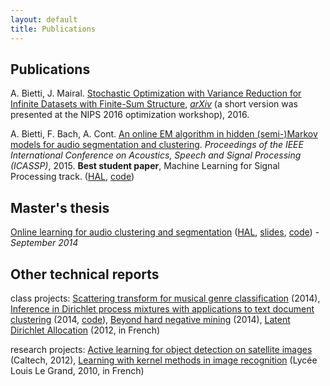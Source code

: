 ```yaml
---
layout: default
title: Publications
---
```

## Publications
A. Bietti, J. Mairal. [Stochastic Optimization with Variance Reduction for Infinite Datasets with Finite-Sum Structure](https://arxiv.org/pdf/1610.00970.pdf), *[arXiv](https://arxiv.org/abs/1610.00970)* (a short version was presented at the NIPS 2016 optimization workshop), 2016.

A. Bietti, F. Bach, A. Cont. [An online EM algorithm in hidden (semi-)Markov models for audio segmentation and clustering](files/icassp_online_hmm.pdf). *Proceedings of the IEEE International Conference on Acoustics, Speech and Signal Processing (ICASSP)*, 2015. **Best student paper**, Machine Learning for Signal Processing track. ([HAL](https://hal.inria.fr/hal-01115826/document), [code](https://github.com/albietz/online_hmm))

## Master's thesis
[Online learning for audio clustering and segmentation](files/ms-thesis.pdf) ([HAL](https://hal.inria.fr/hal-01064672v2/document), [slides](files/slides-ircam.pdf), [code](https://github.com/albietz/online_hmm)) - *September 2014*

## Other technical reports
class projects: [Scattering transform for musical genre classification](files/scattering.pdf) (2014),
[Inference in Dirichlet process mixtures with applications to text document clustering](files/dpmixtures.pdf) (2014, [code](https://github.com/albietz/dpmm)),
[Beyond hard negative mining](files/circulant.pdf) (2014),
[Latent Dirichlet Allocation](files/rapport-lda.pdf) (2012, in French)

research projects: [Active learning for object detection on satellite images](files/caltech-report.pdf) (Caltech, 2012),
[Learning with kernel methods in image recognition](files/dossierTIPE.pdf) (Lycée Louis Le Grand, 2010, in French)
